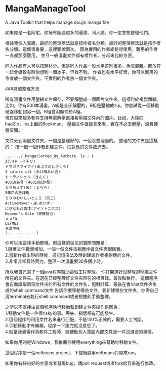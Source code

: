 MangaManageTool
===============

A Java Toolkit that helps manage doujin manga file 

如果你是一名阿宅，你擁有超過超多的漫畫、同人誌。你一定會想整理他們。 
  
 
根據我個人實踐，最好的整理辦法就是按作者名分類。最好的整理辦法就是按作者名分類。這個很重要，這裡要說兩次。
因為實用的作者總是很使用，難用的作者一直都那麼難用。
並且一般漫畫文件都有標作者，分起來比較方便。

同人作品有人可以按題材分。但是同人作品一般水平差別很多，魚龍混雜。都放在一起會導致有時你想到一個本子，但找不到。
作者也有水平好壞，你可以實用的作者放一個文件夾，不實用的作者放一個文件夾。
 



###具體整理方法  

所有漫畫文件用壓縮文件保存，不要解壓成一個圖片文件夾。這樣利於複製傳輸。
比如，你有500本漫畫。A組是全部解壓的，B組是壓縮成zip。你嘗試從一個移動硬盤移動到另一個。B組會明顯快於A組。  
現在越來越多軟件支持無需解壓直接看壓縮文件內的圖片。比如，大陸的haoZip，ios上面的Bookman。
壓縮文件直接拿來看，實在不必去解壓，浪費硬盤空間。 
 
文件分到兩個文件夾，一個是整理好的，一個沒整理過的。
整理的文件夾是這樣的： 按一個一個作者創建文件，把對應的文件放進去。

    ......./_Manga/Sorted_By_Author$  ls - 1
    23.4ド (イチリ)      
    ドウガネブイブイ(あぶりだしざくろ)  
    3 colors cat (みけ田みい吉)    
    トーティシェル (きんく)  
    40010壱号 (40010試作型)   
    とりあえず(仮) (とろろ)  
    5年目の放課後  
    とりのおいしいところ (鳥三)  
    ActiveMover・迷-めいず-  
    にびなも凸面体(アイソトニクス)  
    Heaven's Gate (安藤智也)  
    メメ50  
    LEYMEI  
    三血中吐     
    (.............)




你可以按這樣手動整理。但這樣的做法的實際問題是：            
1.隨著文件數量增加，一個一個文件找相應作者文件夾很困難。     
2.當新作者出現的時候，憑記憶沒法及時創建該作者相對應的文件。     
3.非常非常費時費力。整理一次漫畫要30多個小時。     

所以我自己寫了一個java程序幫助這個工程整理。 
你打開選好沒整理的壓縮文件所在的文件夾。在選在已經整理好文件夾所在的根目錄。最後點執行。
這個程序會自動讀取兩個文件夾的所有文件的文件名，配對計算，最後在會/dist文件夾生成的shell command文件
告訴你要移動哪些文件，要新建哪些文件夾。你需自己用terminal去執行shell command或者根據此手動整理。

之所以不直接由這個程序執行移動和創建文件夾操作是因為：   
1.移動文件是一件很risky的事。丟失、損壞都有可能發生。  
2.這個程序的利用文件名來進行匹配，不是100%正確的，需要人工判斷。   
3.手動移動才有樂趣，程序一下跑完就沒意思了。    
4.就是我覺得作為軟件工程師，隨便動別人電腦內部文件是一件沒道德的事情。

如果你用的是Windows，我推薦你使用everything來幫助你移動文件。

這個程序是一個netbeans project，下載後請用netbeans打開來run。 

如果你有任何好的主意或者發現bug，請pull request或者fork給我來進行修改。

